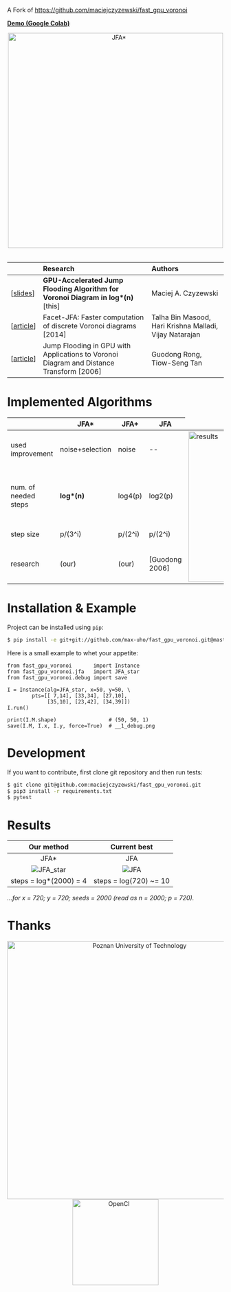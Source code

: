 A Fork of https://github.com/maciejczyzewski/fast_gpu_voronoi


[**Demo (Google Colab)**](https://colab.research.google.com/drive/1feoho8M_1a4tOpYFDPkqDVJeWHwdhJox?usp=sharing)

<div align="center">
  <img src="docs/figure_jka_star_intro.png" alt="JFA*" width="500px" /><br />
</div>

<br/>

|     | Research | Authors |
|:----|:---------|:--------|
| \[[slides](https://maciejczyzewski.github.io/fast_gpu_voronoi/slides_small.pdf)\] | __GPU-Accelerated Jump Flooding Algorithm for Voronoi Diagram in log*(n)__ [this] | Maciej A. Czyzewski |
| \[[article](https://vgl.csa.iisc.ac.in/pdf/pub/ICVGIP14_Talha.pdf)\] | Facet-JFA: Faster computation of discrete Voronoi diagrams [2014] | Talha Bin Masood, Hari Krishna Malladi, Vijay Natarajan |
| \[[article](http://citeseerx.ist.psu.edu/viewdoc/download?doi=10.1.1.101.8568&rep=rep1&type=pdf)\] | Jump Flooding in GPU with Applications to Voronoi Diagram and Distance Transform [2006] | Guodong Rong, Tiow-Seng Tan |

# Implemented Algorithms

<table>
<thead>
<tr>
<th></th>
<th>JFA*</th>
<th>JFA+</th>
<th>JFA</th>
</tr>
</thead>
<tbody>
<tr>
<td>used improvement</td>
<td>noise+selection</td>
<td>noise</td>
<td>--</td>
<td rowspan="4"><img src="docs/figure_3d.png" alt="results" width="350px" /></td>
</tr>
<tr>
<td>num. of needed steps</td>
<td><strong>log*(n)</strong></td>
<td>log4(p)</td>
<td>log2(p)</td>
</tr>
<tr>
<td>step size</td>
<td>p/(3^i)</td>
<td>p/(2^i)</td>
<td>p/(2^i)</td>
</tr>
<tr>
<td>research</td>
<td>(our)</td>
<td>(our)</td>
<td>[Guodong 2006]</td>
</tr>
</tbody>
</table>

# Installation & Example

Project can be installed using `pip`:

```bash
$ pip install -e git+git://github.com/max-uho/fast_gpu_voronoi.git@master#egg=fast_gpu_voronoi
```

Here is a small example to whet your appetite:

```python3
from fast_gpu_voronoi       import Instance
from fast_gpu_voronoi.jfa   import JFA_star
from fast_gpu_voronoi.debug import save

I = Instance(alg=JFA_star, x=50, y=50, \
        pts=[[ 7,14], [33,34], [27,10],
             [35,10], [23,42], [34,39]])
I.run()

print(I.M.shape)                 # (50, 50, 1)
save(I.M, I.x, I.y, force=True)  # __1_debug.png
```

# Development

If you want to contribute, first clone git repository and then run tests:

```bash
$ git clone git@github.com:maciejczyzewski/fast_gpu_voronoi.git
$ pip3 install -r requirements.txt
$ pytest
```

# Results

| Our method                      | Current best          |
|:-------------------------------:|:---------------------:|
| JFA\*                           | JFA                   |
| ![JFA_star](docs/jfa_star2.gif) | ![JFA](docs/jfa2.gif) |
| steps = log\*(2000) = 4          | steps = log(720) ~= 10 |

_...for x = 720; y = 720; seeds = 2000 (read as n = 2000; p = 720)._

# Thanks

<div align="center">
  <img src="docs/PP_logo.jpg" alt="Poznan University of Technology" width="600px" /><br />
  <img src="docs/opencl_logo.svg" alt="OpenCl" width="200px" />
</div>
